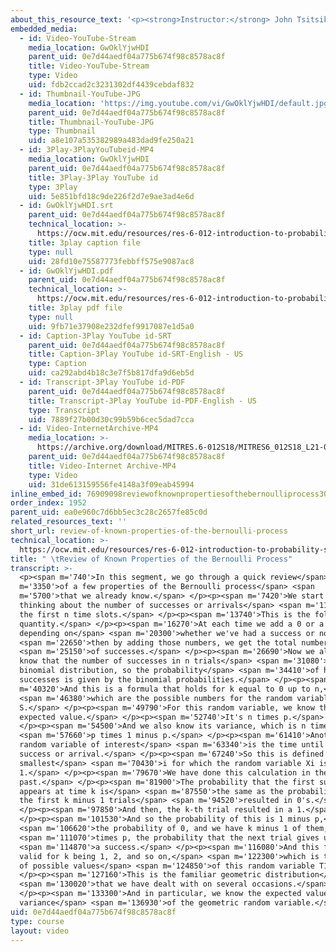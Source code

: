 ```yaml
---
about_this_resource_text: '<p><strong>Instructor:</strong> John Tsitsiklis</p>'
embedded_media:
  - id: Video-YouTube-Stream
    media_location: GwOklYjwHDI
    parent_uid: 0e7d44aedf04a775b674f98c8578ac8f
    title: Video-YouTube-Stream
    type: Video
    uid: fdb2ccad2c3231302df4439cebdaf832
  - id: Thumbnail-YouTube-JPG
    media_location: 'https://img.youtube.com/vi/GwOklYjwHDI/default.jpg'
    parent_uid: 0e7d44aedf04a775b674f98c8578ac8f
    title: Thumbnail-YouTube-JPG
    type: Thumbnail
    uid: a8e107a535382989a483dad9fe250a21
  - id: 3Play-3PlayYouTubeid-MP4
    media_location: GwOklYjwHDI
    parent_uid: 0e7d44aedf04a775b674f98c8578ac8f
    title: 3Play-3Play YouTube id
    type: 3Play
    uid: 5e851bfd18c9de226f2d7e9ae3ad4e6d
  - id: GwOklYjwHDI.srt
    parent_uid: 0e7d44aedf04a775b674f98c8578ac8f
    technical_location: >-
      https://ocw.mit.edu/resources/res-6-012-introduction-to-probability-spring-2018/part-iii-random-processes/review-of-known-properties-of-the-bernoulli-process/GwOklYjwHDI.srt
    title: 3play caption file
    type: null
    uid: 28fd10e75587773febbff575e9087ac8
  - id: GwOklYjwHDI.pdf
    parent_uid: 0e7d44aedf04a775b674f98c8578ac8f
    technical_location: >-
      https://ocw.mit.edu/resources/res-6-012-introduction-to-probability-spring-2018/part-iii-random-processes/review-of-known-properties-of-the-bernoulli-process/GwOklYjwHDI.pdf
    title: 3play pdf file
    type: null
    uid: 9fb71e37908e232dfef9917087e1d5a0
  - id: Caption-3Play YouTube id-SRT
    parent_uid: 0e7d44aedf04a775b674f98c8578ac8f
    title: Caption-3Play YouTube id-SRT-English - US
    type: Caption
    uid: ca292abd4b18c3e7f5b817dfa9d6eb5d
  - id: Transcript-3Play YouTube id-PDF
    parent_uid: 0e7d44aedf04a775b674f98c8578ac8f
    title: Transcript-3Play YouTube id-PDF-English - US
    type: Transcript
    uid: 7889f27b00d30c99b59b6cec5dad7cca
  - id: Video-InternetArchive-MP4
    media_location: >-
      https://archive.org/download/MITRES.6-012S18/MITRES6_012S18_L21-04_300k.mp4
    parent_uid: 0e7d44aedf04a775b674f98c8578ac8f
    title: Video-Internet Archive-MP4
    type: Video
    uid: 31de613159556fe4148a3f09eab45994
inline_embed_id: 76909098reviewofknownpropertiesofthebernoulliprocess3020902
order_index: 1952
parent_uid: ea0e960c7d6bb5ec3c28c2657fe85c0d
related_resources_text: ''
short_url: review-of-known-properties-of-the-bernoulli-process
technical_location: >-
  https://ocw.mit.edu/resources/res-6-012-introduction-to-probability-spring-2018/part-iii-random-processes/review-of-known-properties-of-the-bernoulli-process
title: " \tReview of Known Properties of the Bernoulli Process"
transcript: >-
  <p><span m='740'>In this segment, we go through a quick review</span> <span
  m='3350'>of a few properties of the Bernoulli process</span> <span
  m='5700'>that we already know.</span> </p><p><span m='7420'>We start by
  thinking about the number of successes or arrivals</span> <span m='11410'>in
  the first n time slots.</span> </p><p><span m='13740'>This is the following
  quantity.</span> </p><p><span m='16270'>At each time we add a 0 or a 1,
  depending on</span> <span m='20300'>whether we've had a success or not,</span>
  <span m='22650'>then by adding those numbers, we get the total number</span>
  <span m='25150'>of successes.</span> </p><p><span m='26690'>Now we already
  know that the number of successes in n trials</span> <span m='31080'>obeys a
  binomial distribution, so the probability</span> <span m='34410'>of having k
  successes is given by the binomial probabilities.</span> </p><p><span
  m='40320'>And this is a formula that holds for k equal to 0 up to n,</span>
  <span m='46380'>which are the possible numbers for the random variable
  S.</span> </p><p><span m='49790'>For this random variable, we know the
  expected value.</span> </p><p><span m='52740'>It's n times p.</span>
  </p><p><span m='54500'>And we also know its variance, which is n times</span>
  <span m='57660'>p times 1 minus p.</span> </p><p><span m='61410'>Another
  random variable of interest</span> <span m='63340'>is the time until the first
  success or arrival.</span> </p><p><span m='67240'>So this is defined to be the
  smallest</span> <span m='70430'>i for which the random variable Xi is equal to
  1.</span> </p><p><span m='79670'>We have done this calculation in the
  past.</span> </p><p><span m='81900'>The probability that the first success
  appears at time k is</span> <span m='87550'>the same as the probability that
  the first k minus 1 trials</span> <span m='94520'>resulted in 0's.</span>
  </p><p><span m='97850'>And then, the k-th trial resulted in a 1.</span>
  </p><p><span m='101530'>And so the probability of this is 1 minus p,</span>
  <span m='106620'>the probability of 0, and we have k minus 1 of them,</span>
  <span m='111070'>times p, the probability that the next trial gives us</span>
  <span m='114870'>a success.</span> </p><p><span m='116080'>And this formula is
  valid for k being 1, 2, and so on,</span> <span m='122300'>which is the range
  of possible values</span> <span m='124850'>of this random variable T1.</span>
  </p><p><span m='127160'>This is the familiar geometric distribution</span>
  <span m='130020'>that we have dealt with on several occasions.</span>
  </p><p><span m='133300'>And in particular, we know the expected value and the
  variance</span> <span m='136930'>of the geometric random variable.</span> </p>
uid: 0e7d44aedf04a775b674f98c8578ac8f
type: course
layout: video
---
```

